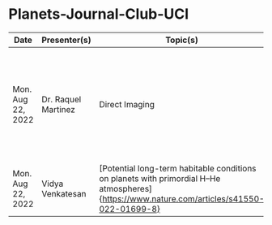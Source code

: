 # Planets-Journal-Club-UCI
Date             | Presenter(s)     |  Topic(s)        |  Paper Link    |
| ---------------  | ---------------- | ---------------- | ------------- |
|   Mon. Aug 22, 2022  | Dr. Raquel Martinez      |  Direct Imaging          |    [Near-infrared Accretion Signatures from the Circumbinary Planetary Mass Companion Delorme 1 (AB)b](https://ui.adsabs.harvard.edu/abs/2022arXiv220805016B/abstract)   
Mon. Aug 22, 2022| Vidya Venkatesan | [Potential long-term habitable conditions on planets with primordial H–He atmospheres]{https://www.nature.com/articles/s41550-022-01699-8}
